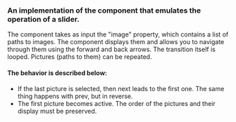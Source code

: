 
### An implementation of the component that emulates the operation of a slider. 

The component takes as input the "image" property, which contains a list of paths to images. The component displays them and allows you to navigate through them using the forward and back arrows. The transition itself is looped. Pictures (paths to them) can be repeated.

#### The behavior is described below:
- If the last picture is selected, then next leads to the first one. The same thing happens with prev, but in reverse.
- The first picture becomes active. The order of the pictures and their display must be preserved.
